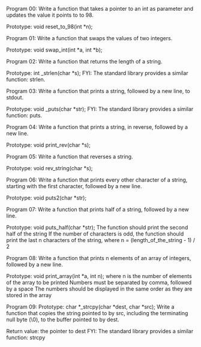 Program 00: Write a function that takes a pointer to an int as parameter and updates the value it points to to 98.

Prototype: void reset_to_98(int *n);


Program 01: Write a function that swaps the values of two integers.

Prototype: void swap_int(int *a, int *b);


Program 02: Write a function that returns the length of a string.

Prototype: int _strlen(char *s);
FYI: The standard library provides a similar function: strlen.


Program 03: Write a function that prints a string, followed by a new line, to stdout.

Prototype: void _puts(char *str);
FYI: The standard library provides a similar function: puts.


Program 04: Write a function that prints a string, in reverse, followed by a new line.

Prototype: void print_rev(char *s);


Program 05: Write a function that reverses a string.

Prototype: void rev_string(char *s);


Program 06: Write a function that prints every other character of a string, starting with the first character, followed by a new line.

Prototype: void puts2(char *str);


Program 07: Write a function that prints half of a string, followed by a new line.

Prototype: void puts_half(char *str);
The function should print the second half of the string
If the number of characters is odd, the function should print the last n characters of the string, where n = (length_of_the_string - 1) / 2


Program 08: Write a function that prints n elements of an array of integers, followed by a new line.

Prototype: void print_array(int *a, int n);
where n is the number of elements of the array to be printed
Numbers must be separated by comma, followed by a space
The numbers should be displayed in the same order as they are stored in the array

Program 09: Prototype: char *_strcpy(char *dest, char *src);
Write a function that copies the string pointed to by src, including the terminating null byte (\0), to the buffer pointed to by dest.

Return value: the pointer to dest
FYI: The standard library provides a similar function: strcpy
